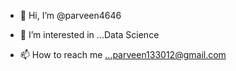 - 👋 Hi, I’m @parveen4646
- 👀 I’m interested in ...Data Science 

- 📫 How to reach me ...parveen133012@gmail.com

<!---
parveen4646/parveen4646 is a ✨ special ✨ repository because its `README.md` (this file) appears on your GitHub profile.
You can click the Preview link to take a look at your changes.
--->
